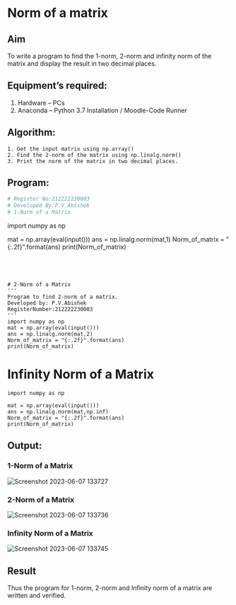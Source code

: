 # Norm of a matrix
## Aim
To write a program to find the 1-norm, 2-norm and infinity norm of the matrix and display the result in two decimal places.
## Equipment’s required:
1.	Hardware – PCs
2.	Anaconda – Python 3.7 Installation / Moodle-Code Runner
## Algorithm:
	1. Get the input matrix using np.array()   
    2. Find the 2-norm of the matrix using np.linalg.norm()
	3. Print the norm of the matrix in two decimal places.
## Program:
```Python
# Register No:212222230003
# Developed By:P.V.Abishek
# 1-Norm of a Matrix
```
import numpy as np

mat = np.array(eval(input()))
ans = np.linalg.norm(mat,1)
Norm_of_matrix = "{:.2f}".format(ans)
print(Norm_of_matrix)
```




# 2-Norm of a Matrix
'''
Program to find 2-norm of a matrix.
Developed by: P.V.Abishek
RegisterNumber:212222230003 
'''
import numpy as np
mat = np.array(eval(input()))
ans = np.linalg.norm(mat,2)
Norm_of_matrix = "{:.2f}".format(ans)
print(Norm_of_matrix)

```

# Infinity Norm of a Matrix
```
import numpy as np

mat = np.array(eval(input()))
ans = np.linalg.norm(mat,np.inf)
Norm_of_matrix = "{:.2f}".format(ans)
print(Norm_of_matrix)
```

## Output:
### 1-Norm of a Matrix
![Screenshot 2023-06-07 133727](https://github.com/pvabishek/Norm-of-a-matrix/assets/119405626/44d857b9-4569-499d-8cbe-dc4de54dbc3c)

### 2-Norm of a Matrix
![Screenshot 2023-06-07 133736](https://github.com/pvabishek/Norm-of-a-matrix/assets/119405626/0b2660c1-f87b-4602-96fa-ba1edee6d74f)


### Infinity Norm of a Matrix
![Screenshot 2023-06-07 133745](https://github.com/pvabishek/Norm-of-a-matrix/assets/119405626/1a3c4522-d824-44a9-8e42-a4103bb45c4c)

## Result
Thus the program for 1-norm, 2-norm and Infinity norm of a matrix are written and verified.
